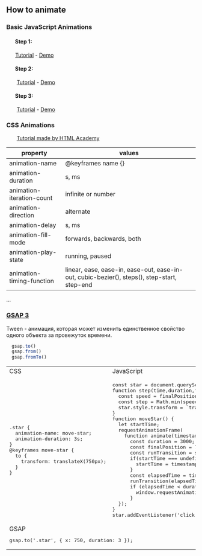 ## How to animate

### Basic JavaScript Animations

#### &nbsp;&nbsp;&nbsp;&nbsp;&nbsp;&nbsp; Step 1:
&nbsp;&nbsp;&nbsp;&nbsp;&nbsp;&nbsp;[Tutorial](https://youtu.be/zBRqnSiq_VM) - [Demo](https://kovalenkoiryna15.github.io/how-to-animate/step1/)

#### &nbsp;&nbsp;&nbsp;&nbsp;&nbsp;&nbsp; Step 2:
&nbsp;&nbsp;&nbsp;&nbsp;&nbsp;&nbsp; [Tutorial](https://learn.javascript.ru/js-animation) - [Demo](https://kovalenkoiryna15.github.io/how-to-animate/step2/)

#### &nbsp;&nbsp;&nbsp;&nbsp;&nbsp;&nbsp; Step 3:
&nbsp;&nbsp;&nbsp;&nbsp;&nbsp;&nbsp; [Tutorial](https://developer.mozilla.org/en-US/docs/Web/API/window/requestAnimationFrame) - [Demo](https://kovalenkoiryna15.github.io/how-to-animate/step3/)

### CSS Animations
&nbsp;&nbsp;&nbsp;&nbsp;&nbsp;&nbsp; [Tutorial made by HTML Academy](https://css-animations.io/)

property                  | values
------------------------- | --------------------
animation-name            | @keyframes name {}
animation-duration        | s, ms
animation-iteration-count | infinite or number
animation-direction       | alternate
animation-delay           | s, ms
animation-fill-mode       | forwards, backwards, both
animation-play-state      | running, paused
animation-timing-function | linear, ease, ease-in, ease-out, ease-in-out, cubic-bezier(), steps(), step-start, step-end

...

### [GSAP 3](https://www.creativecodingclub.com/courses/FreeGSAP3Express?ref=44f484)

Tween - анимация, которая может изменить единственное свойство одного объекта за провежуток времени.

```js
  gsap.to()
  gsap.from()
  gsap.fromTo()
```

<table>
<tr>
<td> CSS </td>
<td> JavaScript </td>
</tr>
<tr>
<td>
<pre>
.star {
  animation-name: move-star;
  animation-duration: 3s;
}
@keyframes move-star {
  to {
    transform: translateX(750px);
  }
}
</pre>
</td>
<td>
<pre>
const star = document.querySelector('.star');
function step(time,duration,finalPosition) {
  const speed = finalPosition / duration;
  const step = Math.min(speed * time, finalPosition) + 'px';
  star.style.transform = `translateX(${step})`;
}
function moveStar() {
  let startTime;
  requestAnimationFrame(
    function animate(timestamp) {
      const duration = 3000;
      const finalPosition = 750;
      const runTransition = step;
      if(startTime === undefined) {
        startTime = timestamp;
      }
      const elapsedTime = timestamp - startTime;
      runTransition(elapsedTime, duration, finalPosition);
      if (elapsedTime < duration) {
        window.requestAnimationFrame(animate);
      }
  });
}
star.addEventListener('click', () => moveStar());
</pre>
</td>
</tr>
<tr>
<td colspan="2">
GSAP

<pre>
gsap.to('.star', { x: 750, duration: 3 });
</pre>
</td>
</tr>
</table>
